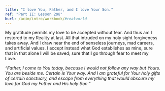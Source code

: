```yaml
---
title: "I love You, Father, and I love Your Son."
ref: "Part II: Lesson 298"
burl: /acim/intro/workbook/#realworld
---
```


My gratitude permits my love to be accepted without fear. And thus am I
restored to my Reality at last. All that intruded on my holy sight
forgiveness takes away. And I draw near the end of senseless journeys,
mad careers, and artificial values. I accept instead what God
establishes as mine, sure that in that alone I will be saved; sure that
I go through fear to meet my Love.

*“Father, I come to You today, because I would not follow any way but
Yours. You are beside me. Certain is Your way. And I am grateful for Your
holy gifts of certain sanctuary, and escape from everything that would
obscure my love for God my Father and His holy Son.”*

